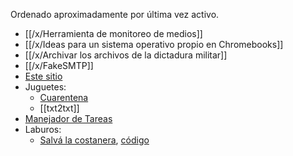 Ordenado aproximadamente por última vez activo.

-   [[/x/Herramienta de monitoreo de medios]]
-   [[/x/Ideas para un sistema operativo propio en Chromebooks]]
-   [[/x/Archivar los archivos de la dictadura militar]]
-   [[/x/FakeSMTP]]
-   [Este sitio](https://github.com/catdevnull/nulo.ar)
-   Juguetes:
    -   [Cuarentena](https://cuarentena.nulo.in)
    -   [[txt2txt]]
-   [Manejador de Tareas](https://tareas.nulo.in)
-   Laburos:
    -   [Salvá la costanera](https://salvalacostanera.com.ar), [código](https://gitea.nulo.in/Nulo/salva-la-costanera)

